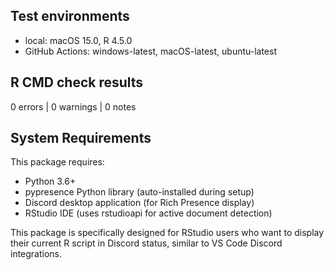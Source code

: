 ## Test environments
  * local: macOS 15.0, R 4.5.0
  * GitHub Actions: windows-latest, macOS-latest, ubuntu-latest

  ## R CMD check results
  0 errors | 0 warnings | 0 notes

  ## System Requirements
  This package requires:
  * Python 3.6+
  * pypresence Python library (auto-installed during setup)
  * Discord desktop application (for Rich Presence display)
  * RStudio IDE (uses rstudioapi for active document detection)

  This package is specifically designed for RStudio users who want to display their
  current R script in Discord status, similar to VS Code Discord integrations.